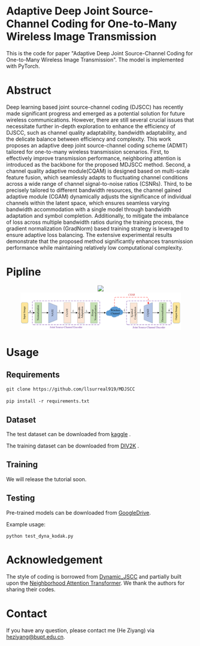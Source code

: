 # Adaptive Deep Joint Source-Channel Coding for One-to-Many Wireless Image Transmission

This is the code for paper "Adaptive Deep Joint Source-Channel Coding for One-to-Many Wireless Image Transmission". The model is implemented with PyTorch.

# Abstruct

Deep learning based joint source-channel coding (DJSCC) has recently made significant progress and emerged as a potential solution for future wireless communications. However, there are still several crucial issues that necessitate further in-depth exploration to enhance the efficiency of DJSCC, such as channel quality adaptability, bandwidth adaptability, and the delicate balance between efficiency and complexity. This work proposes an adaptive deep joint source-channel coding scheme (ADMIT) tailored for one-to-many wireless transmission scenarios. First, to effectively improve transmission performance, neighboring attention is introduced as the backbone for the proposed MDJSCC method. Second,  a channel quality adaptive module(CQAM) is designed based on multi-scale feature fusion, which seamlessly adapts to fluctuating channel conditions across a wide range of channel signal-to-noise ratios (CSNRs). Third, to be precisely tailored to different bandwidth resources, the channel gained adaptive module (CGAM) dynamically adjusts the significance of individual channels within the latent space, which ensures seamless varying bandwidth accommodation with a single model through bandwidth adaptation and symbol completion. Additionally, to mitigate the imbalance of loss across multiple bandwidth ratios during the training process, the gradient normalization (GradNorm) based training strategy is leveraged to ensure adaptive loss balancing. The extensive experimental results demonstrate that the proposed method significantly enhances transmission performance while maintaining relatively low computational complexity.

# Pipline

<div align="center">
  <img src="Sys_model2.png" width="85%">
</div>

<div align="center">
  <img src="fig_network_overview.png" width="85%">
</div>

# Usage

## Requirements

```
git clone https://github.com/llsurreal919/MDJSCC

pip install -r requirements.txt
```

## Dataset

The test dataset can be downloaded from [kaggle](https://www.kaggle.com/datasets/drxinchengzhu/kodak24) .

The training dataset can be downloaded from [DIV2K](https://data.vision.ee.ethz.ch/cvl/DIV2K/) .

## Training

We will release the tutorial soon.

## Testing

Pre-trained models can be downloaded from [GoogleDrive](https://drive.google.com/file/d/1o7aqd5OgAIltr8NK6tmF-jkeq7xmc1HS/view?usp=sharing).

Example usage:

    python test_dyna_kodak.py

# Acknowledgement

The style of coding is borrowed from [Dynamic_JSCC](https://github.com/mingyuyng/Dynamic_JSCC) and partially built upon the [Neighborhood Attention Transformer](https://github.com/SHI-Labs/Neighborhood-Attention-Transformer). We thank the authors for sharing their codes.

# Contact

If you have any question, please contact me (He Ziyang) via heziyang@bupt.edu.cn.
